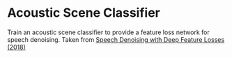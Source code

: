 # Acoustic Scene Classifier

Train an acoustic scene classifier to provide a feature loss network for speech denoising.
Taken from [Speech Denoising with Deep Feature Losses (2018)](https://arxiv.org/abs/1806.10522)
